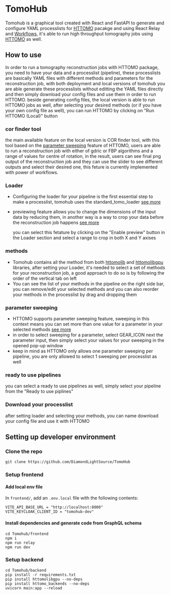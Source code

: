 # TomoHub 
Tomohub is a graphical tool created with React and FastAPI to generate and configure YAML processlists for [HTTOMO](https://diamondlightsource.github.io/httomo/index.html) pacakge and using React Relay and [Workflows](https://github.com/DiamondLightSource/workflows), it's able to run high throughput tomography jobs using [HTTOMO](https://diamondlightsource.github.io/httomo/index.html) as well.

## How to use
In order to run a tomography reconstruction jobs with HTTOMO package, you need to have your data and a processlist (pipeline), these processlists are
basically YAML files with different methods and parameters for the reconstruction job, with both deployment and local versions of tomohub you are able generate these processlists without editting the YAML files directly and then simply download your config files and use them in order to run HTTOMO.
beside generating config files, the local version is able to run HTTOMO jobs as well, after selecting your desired methods (or if you have your own config file as well), you can run HTTOMO by clicking on "Run HTTOMO (Local)" button 
### cor finder tool
the main available feature on the local version is COR finder tool, with this tool based on the [parameter sweeping](#parameter-sweeping) feature of HTTOMO, users are able to run a reconstruction job with either of gdric or FBP algorithms and a range of values for centre of rotation, in the result, users can see final png output of the reconstruction job and they can use the slider to see different outputs and select their desired one, this feture is currently implemented with power of workflows.
### Loader
- Configuring the loader for your pipeline is the first essential step to make a processlist, tomohub uses the standard_tomo_loader [see more](https://diamondlightsource.github.io/httomo/reference/loaders.html)
- previewing feature allows you to change the dimensions of the input data by reducing them, in another way is a way to crop your data before the reconstruction job happens [see more](https://diamondlightsource.github.io/httomo/howto/httomo_features/previewing.html)
  
  you can select this fetature by clicking on the "Enable preview" button in the Loader section and select a range to crop in both X and Y axises 
### methods
- Tomohub contains all the method from both [httomolib](https://github.com/DiamondLightSource/httomolib) and [httomolibgpu](https://github.com/DiamondLightSource/httomolibgpu) libraries, after setting your Loader, it's needed to select a set of methods for your reconstruction job, a good approach to do so is by following the order of the vertical tab on left 
- You can see the list of your methods in the pipeline on the right side bar, you can remove/edit your selected methods and you can also reorder your methods in the processlist by drag and dropping them
### parameter sweeping 
- HTTOMO supports parameter sweeping feature, sweeping in this context means you can set more than one value for a parameter in your selected methods [see more](https://diamondlightsource.github.io/httomo/howto/httomo_features/parameter_sweeping.html)
- in order to select sweeping for a parameter, select GEAR_ICON next the parameter input, then simply select your values for your sweeping in the opened pop-up window
- keep in mind as HTTOMO only allows one parameter sweeping per pipeline, you are only allowed to select 1 sweeping per processlist as well
### ready to use pipelines
you can select a ready to use pipelines as well, simply select your pipeline from the "Ready to use piplines"
### Download your processlist
after setting loader and selecting your methods, you can name download your config file and use it with HTTOMO

## Setting up developer environment

### Clone the repo

```
git clone https://github.com/DiamondLightSource/TomoHub
```

### Setup frontend

#### Add local env file

In `frontend/`, add an `.env.local` file with the following contents:
```
VITE_API_BASE_URL = "http://localhost:8000"
VITE_KEYCLOAK_CLIENT_ID = "tomohub-dev"
```

#### Install dependencies and generate code from GraphQL schema

```
cd Tomohub/frontend
npm i
npm run relay
npm run dev
```

### Setup backend

```
cd Tomohub/backend
pip install -r requirements.txt
pip install httomolibgpu --no-deps
pip install httomo_backends --no-deps
uvicorn main:app --reload
```
